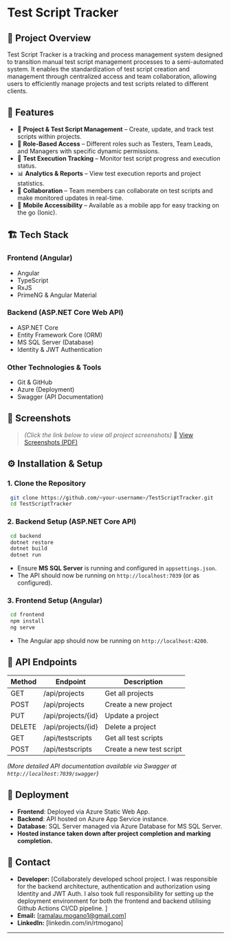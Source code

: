 # Test Script Tracker

## 📌 Project Overview
Test Script Tracker is a tracking and process management system designed to transition manual test script management processes to a semi-automated system. It enables the standardization of test script creation and management through centralized access and team collaboration, allowing users to efficiently manage projects and test scripts related to different clients.

## 🚀 Features
- 📂 **Project & Test Script Management** – Create, update, and track test scripts within projects.
- 🔑 **Role-Based Access** – Different roles such as Testers, Team Leads, and Managers with specific dynamic permissions.
- 📝 **Test Execution Tracking** – Monitor test script progress and execution status.
- 📊 **Analytics & Reports** – View test execution reports and project statistics.
- 🔄 **Collaboration** – Team members can collaborate on test scripts and make monitored updates in real-time.
- 📱 **Mobile Accessibility** – Available as a mobile app for easy tracking on the go (Ionic).

## 🏗️ Tech Stack
### **Frontend (Angular)**
- Angular
- TypeScript
- RxJS
- PrimeNG & Angular Material

### **Backend (ASP.NET Core Web API)**
- ASP.NET Core
- Entity Framework Core (ORM)
- MS SQL Server (Database)
- Identity & JWT Authentication

### **Other Technologies & Tools**
- Git & GitHub
- Azure (Deployment)
- Swagger (API Documentation)

## 📸 Screenshots
> *(Click the link below to view all project screenshots)*
📄 [View Screenshots (PDF)](docs/images/Project-Screenshots.pdf) 

## ⚙️ Installation & Setup
### **1. Clone the Repository**
```sh
 git clone https://github.com/<your-username>/TestScriptTracker.git
 cd TestScriptTracker
```

### **2. Backend Setup (ASP.NET Core API)**
```sh
 cd backend
 dotnet restore
 dotnet build
 dotnet run
```
- Ensure **MS SQL Server** is running and configured in `appsettings.json`.
- The API should now be running on `http://localhost:7039` (or as configured).

### **3. Frontend Setup (Angular)**
```sh
 cd frontend
 npm install
 ng serve
```
- The Angular app should now be running on `http://localhost:4200`.

## 🔗 API Endpoints
| Method | Endpoint | Description |
|--------|---------|-------------|
| GET | /api/projects | Get all projects |
| POST | /api/projects | Create a new project |
| PUT | /api/projects/{id} | Update a project |
| DELETE | /api/projects/{id} | Delete a project |
| GET | /api/testscripts | Get all test scripts |
| POST | /api/testscripts | Create a new test script |

*(More detailed API documentation available via Swagger at `http://localhost:7039/swagger`)*

## 🔄 Deployment
- **Frontend**: Deployed via Azure Static Web App.
- **Backend**: API hosted on Azure App Service instance.
- **Database**: SQL Server managed via Azure Database for MS SQL Server.
- **Hosted instance taken down after project completion and marking completion.**

## 📧 Contact
- **Developer:** [Collaborately developed school project. I was responsible for the backend architecture, authentication and authorization using Identity and JWT Auth. I also took full responsibility for setting up the deployment environment for both the frontend and backend utilising Github Actions CI/CD pipeline. ]
- **Email:** [ramalau.mogano1@gmail.com]
- **LinkedIn:** [linkedin.com/in/rtmogano]

---


